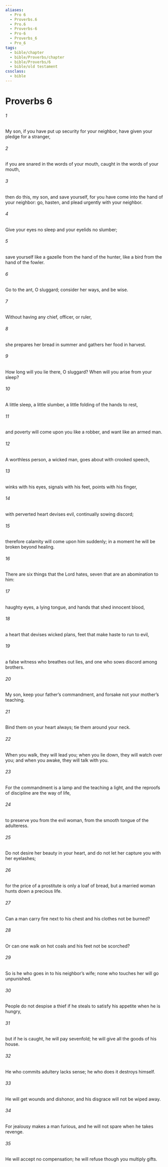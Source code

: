 ```yaml
---
aliases:
  - Pro 6
  - Proverbs.6
  - Pro.6
  - Proverbs-6
  - Pro-6
  - Proverbs_6
  - Pro_6
tags:
  - bible/chapter
  - bible/Proverbs/chapter
  - bible/Proverbs/6
  - bible/old testament
cssclass:
  - bible
---
```


# Proverbs 6

###### 1
My son, if you have put up security for your neighbor, have given your pledge for a stranger,
###### 2
if you are snared in the words of your mouth, caught in the words of your mouth,
###### 3
then do this, my son, and save yourself, for you have come into the hand of your neighbor: go, hasten, and plead urgently with your neighbor.
###### 4
Give your eyes no sleep and your eyelids no slumber;
###### 5
save yourself like a gazelle from the hand of the hunter,   like a bird from the hand of the fowler.
###### 6
Go to the ant, O sluggard; consider her ways, and be wise.
###### 7
Without having any chief,   officer, or ruler,
###### 8
she prepares her bread in summer and gathers her food in harvest.
###### 9
How long will you lie there, O sluggard? When will you arise from your sleep?
###### 10
A little sleep, a little slumber,   a little folding of the hands to rest,
###### 11
and poverty will come upon you like a robber, and want like an armed man.
###### 12
A worthless person, a wicked man, goes about with crooked speech,
###### 13
winks with his eyes, signals with his feet, points with his finger,
###### 14
with perverted heart devises evil, continually sowing discord;
###### 15
therefore calamity will come upon him suddenly;   in a moment he will be broken beyond healing.
###### 16
There are six things that the Lord hates,   seven that are an abomination to him:
###### 17
haughty eyes, a lying tongue, and hands that shed innocent blood,
###### 18
a heart that devises wicked plans,   feet that make haste to run to evil,
###### 19
a false witness who breathes out lies, and one who sows discord among brothers.
###### 20
My son, keep your father’s commandment,   and forsake not your mother’s teaching.
###### 21
Bind them on your heart always;   tie them around your neck.
###### 22
When you walk, they will lead you;   when you lie down, they will watch over you; and when you awake, they will talk with you.
###### 23
For the commandment is a lamp and the teaching a light, and the reproofs of discipline are the way of life,
###### 24
to preserve you from the evil woman, from the smooth tongue of the adulteress.
###### 25
Do not desire her beauty in your heart, and do not let her capture you with her eyelashes;
###### 26
for the price of a prostitute is only a loaf of bread, but a married woman  hunts down a precious life.
###### 27
Can a man carry fire next to his chest and his clothes not be burned?
###### 28
Or can one walk on hot coals and his feet not be scorched?
###### 29
So is he who goes in to his neighbor’s wife; none who touches her will go unpunished.
###### 30
People do not despise a thief if he steals to satisfy his appetite when he is hungry,
###### 31
but if he is caught, he will pay sevenfold; he will give all the goods of his house.
###### 32
He who commits adultery lacks sense; he who does it destroys himself.
###### 33
He will get wounds and dishonor, and his disgrace will not be wiped away.
###### 34
For jealousy makes a man furious, and he will not spare when he takes revenge.
###### 35
He will accept no compensation; he will refuse though you multiply gifts.


